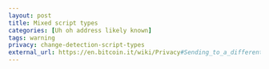 ```yaml
---
layout: post
title: Mixed script types
categories: [Uh oh address likely known]
tags: warning
privacy: change-detection-script-types
external_url: https://en.bitcoin.it/wiki/Privacy#Sending_to_a_different_script_type
---
```

